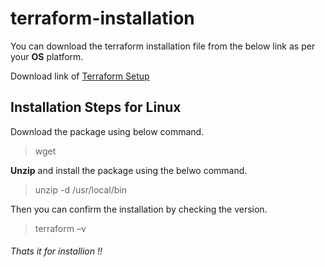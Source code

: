 # terraform-installation

You can download the terraform installation file from the below link as per your **OS** platform.

Download link of [Terraform Setup](https://www.terraform.io/downloads.html)

## Installation Steps for Linux

Download the package using below command.

> wget <package url>

**Unzip** and install the package using the belwo command.

> unzip <downloaded package> -d /usr/local/bin
  
  Then you can confirm the installation by checking the version.
  
  > terraform –v
  
 ###### Thats it for installion !!
  
  
  
  
